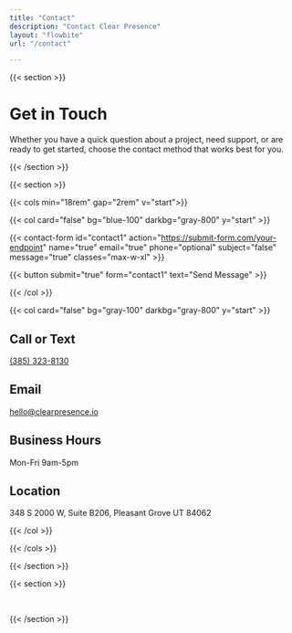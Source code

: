 ```yaml
---
title: "Contact"
description: "Contact Clear Presence"
layout: "flowbite"
url: "/contact"

---
```


{{< section >}}


# Get in Touch

Whether you have a quick question about a project, need support, or are ready to get started, choose the contact method that works best for you.


{{< /section >}}

{{< section >}}

{{< cols min="18rem" gap="2rem" v="start">}}

{{< col card="false" bg="blue-100" darkbg="gray-800" y="start" >}}

{{< contact-form id="contact1" action="https://submit-form.com/your-endpoint" name="true" email="true" phone="optional" subject="false" message="true" classes="max-w-xl" >}}

{{< button submit="true" form="contact1" text="Send Message" >}}

{{< /col >}}

{{< col card="false" bg="gray-100" darkbg="gray-800" y="start" >}}

## Call or Text
[(385) 323-8130](tel:13853238130)

## Email
hello@clearpresence.io

## Business Hours
Mon-Fri 9am-5pm

## Location
348 S 2000 W, Suite B206, Pleasant Grove UT 84062



{{< /col >}}

{{< /cols >}}

{{< /section >}}


{{< section >}}

<br>



{{< /section >}}

